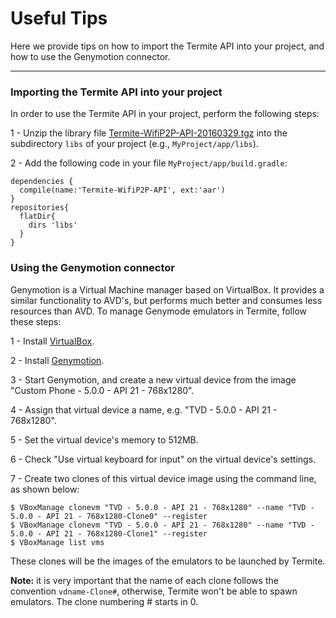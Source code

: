 # Useful Tips
Here we provide tips on how to import the Termite API into your project, and how to use the Genymotion connector.

***

### Importing the Termite API into your project
In order to use the Termite API in your project, perform the following steps:

1 - Unzip the library file [Termite-WifiP2P-API-20160329.tgz](http://www.gsd.inesc-id.pt/~wiki/courses/cmu1516/lab04/Termite-WifiP2P-API-20160329.tgz) into the subdirectory `libs` of your project (e.g., `MyProject/app/libs`).

2 - Add the following code in your file `MyProject/app/build.gradle`:

```
dependencies {
  compile(name:'Termite-WifiP2P-API', ext:'aar')
}
repositories{
  flatDir{
    dirs 'libs'
  }
}
```

### Using the Genymotion connector
Genymotion is a Virtual Machine manager based on VirtualBox. It provides a similar functionality to AVD's, but performs much better and consumes less resources than AVD. To manage Genymode emulators in Termite, follow these steps:

1 - Install [VirtualBox](https://www.virtualbox.org/).

2 - Install [Genymotion](https://www.genymotion.com/).

3 - Start Genymotion, and create a new virtual device from the image "Custom Phone - 5.0.0 - API 21 - 768x1280". 

4 - Assign that virtual device a name, e.g. "TVD - 5.0.0 - API 21 - 768x1280".

5 - Set the virtual device's memory to 512MB.

6 - Check "Use virtual keyboard for input" on the virtual device's settings.

7 - Create two clones of this virtual device image using the command line, as shown below:
```
$ VBoxManage clonevm "TVD - 5.0.0 - API 21 - 768x1280" --name "TVD - 5.0.0 - API 21 - 768x1280-Clone0" --register
$ VBoxManage clonevm "TVD - 5.0.0 - API 21 - 768x1280" --name "TVD - 5.0.0 - API 21 - 768x1280-Clone1" --register
$ VBoxManage list vms
```

These clones will be the images of the emulators to be launched by Termite.

**Note:** it is very important that the name of each clone follows the convention `vdname-Clone#`, otherwise, Termite won't be able to spawn emulators. The clone numbering # starts in 0.
